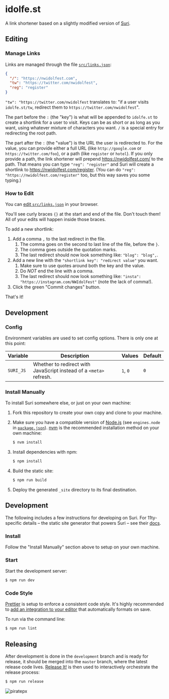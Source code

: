 # idolfe.st

A link shortener based on a slightly modified version of [Suri](https://github.com/jstayton/suri).

## Editing

### Manage Links

Links are managed through the file [`src/links.json`](src/links.json):

```json
{
  "/": "https://nwidolfest.com",
  "tw": "https://twitter.com/nwidolfest",
  "reg": "register"
}
```

`"tw": "https://twitter.com/nwidolfest` translates to: "if a user visits `idolfe.st/tw`, redirect them to `https://twitter.com/nwidolfest`". 
 
The part before the `:` (the "key") is what will be appended to `idolfe.st` to create a shortlink for a user to visit. Keys can be as short or as long as you want, using whatever mixture of characters you want. `/` is a special entry for redirecting the root path.

The part after the `:` (the "value") is the URL the user is redirected to. For the value, you can provide either a full URL (like `http://google.com` or `https://twitter.com/foo`), or a path (like `register` or `hotel`). If you only provide a path, the link shortener will prepend https://nwidolfest.com/ to the path. That means you can type `"reg": "register"` and Suri will create a shortlink to https://nwidolfest.com/register. (You can do `"reg": "https://nwidolfest.com/register"` too, but this way saves you some typing.)

### How to Edit

You can [edit `src/links.json`](https://github.com/NWIdolFest/idolfe.st/edit/main/src/links.json) in your browser.

You'll see curly braces `{}` at the start and end of the file. Don't touch them! All of your edits will happen inside those braces. 

To add a new shortlink:

1. Add a comma `,` to the last redirect in the file. 
   1. The comma goes on the second to last line of the file, before the `}`. 
   1. The comma goes outside the quotation marks.
   1. The last redirect should now look something like: `"blog": "blog",`. 
1. Add a new line with the `"shortlink key": "redirect value"` you want. 
   1. Make sure to use quotes around both the key and the value. 
   1. Do *NOT* end the line with a comma.
   1. The last redirect should now look something like: `"insta": "https://instagram.com/NWIdolFest"` (note the lack of comma!).
1. Click the green "Commit changes" button.

That's it!

## Development

### Config

Environment variables are used to set config options. There is only one at this
point:

| Variable  | Description                                                        | Values   | Default |
| --------- | ------------------------------------------------------------------ | -------- | ------- |
| `SURI_JS` | Whether to redirect with JavaScript instead of a `<meta>` refresh. | `1`, `0` | `0`     |

### Install Manually

To install Suri somewhere else, or just on your own machine:

1. Fork this repository to create your own copy and clone to your machine.

1. Make sure you have a compatible version of [Node.js](https://nodejs.org/)
   (see `engines.node` in [`package.json`](package.json)).
   [nvm](https://github.com/nvm-sh/nvm) is the recommended installation method
   on your own machine:

   ```bash
   $ nvm install
   ```

1. Install dependencies with npm:

   ```bash
   $ npm install
   ```

1. Build the static site:

   ```bash
   $ npm run build
   ```

1. Deploy the generated `_site` directory to its final destination.

## Development

The following includes a few instructions for developing on Suri. For
11ty-specific details – the static site generator that powers Suri – see their
[docs](https://www.11ty.dev/docs/).

### Install

Follow the "Install Manually" section above to setup on your own machine.

### Start

Start the development server:

```bash
$ npm run dev
```

### Code Style

[Prettier](https://prettier.com/) is setup to enforce a consistent code style.
It's highly recommended to
[add an integration to your editor](https://prettier.io/docs/en/editors.html)
that automatically formats on save.

To run via the command line:

```bash
$ npm run lint
```

## Releasing

After development is done in the `development` branch and is ready for release,
it should be merged into the `master` branch, where the latest release code
lives. [Release It!](https://github.com/release-it/release-it) is then used to
interactively orchestrate the release process:

```bash
$ npm run release
```

![piratepx](https://app.piratepx.com/ship?p=e91ddd1b-31ad-4c36-b03e-be4a1e9a7678&i=suri)
